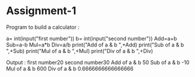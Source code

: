 # Assignment-1
Program to build a calculator : 

a= int(input("first number"))
b= int(input("second number"))
Add=a+b
Sub=a-b 
Mul=a*b
Div=a/b 
print("Add of a & b ",+Add)
print("Sub of a & b ",+Sub)
print("Mul of a & b ",+Mul)
print("Div of a & b ",+Div)

Output : 
first number20 
second number30 
Add of a & b  50
Sub of a & b  -10
Mul of a & b  600
Div of a & b  0.6666666666666666
